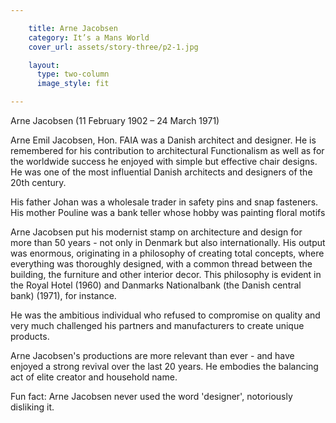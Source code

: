 ```yaml
---

    title: Arne Jacobsen
    category: It’s a Mans World
    cover_url: assets/story-three/p2-1.jpg

    layout:
      type: two-column
      image_style: fit

---
```


Arne Jacobsen (11 February 1902 – 24 March 1971)

Arne Emil Jacobsen, Hon. FAIA was a Danish architect and designer. He is remembered for his contribution to architectural Functionalism as well as for the worldwide success he enjoyed with simple but effective chair designs. He was one of the most influential Danish architects and designers of the 20th century.

His father Johan was a wholesale trader in safety pins and snap fasteners. His mother Pouline was a bank teller whose hobby was painting floral motifs

Arne Jacobsen put his modernist stamp on architecture and design for more than 50 years - not only in Denmark but also internationally. His output was enormous, originating in a philosophy of creating total concepts, where everything was thoroughly designed, with a common thread between the building, the furniture and other interior decor. This philosophy is evident in the Royal Hotel (1960) and Danmarks Nationalbank (the Danish central bank) (1971), for instance.

He was the ambitious individual who refused to compromise on quality and very much challenged his partners and manufacturers to create unique products.

Arne Jacobsen's productions are more relevant than ever - and have enjoyed a strong revival over the last 20 years. He embodies the balancing act of elite creator and household name.

Fun fact: Arne Jacobsen never used the word 'designer', notoriously disliking it.
